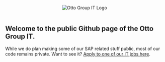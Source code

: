 <p align="center">
    <img src="https://i.imgur.com/rxw0NjI.png" alt="Otto Group IT Logo">
    <br>
    <br>
    <h2>
        Welcome to the public Github page of the Otto Group IT.
    </h2>
    While we do plan making some of our SAP related stuff public, most of our code remains private. Want to see it? <a href="https://www.otto.de/jobs/jobsuche/it/">Apply to one of our IT jobs here</a>.
</p>
